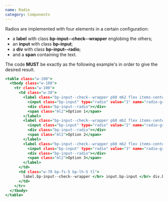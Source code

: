 ```yaml
---
name: Radio
category: Components
---
```


Radios are implemented with four elements in a certain configuration:
- a **label** with class **bp-input--check--wrapper** englobing the others;
- an **input** with class **bp-input**;
- a **div** with class **bp-input--radio**;
- and a **span** containing the text.

The code **MUST** be exactly as the following example's in order to give the desired result.

```base.html
<table class="w-100">
  <tbody class="w-100">
    <tr class="w-100">
      <td class="w-30">
        <label class="bp-input--check--wrapper pb0 mb2 flex items-center">
          <input class="bp-input" type="radio" value="1" name="radio-group">
          <div class="bp-input--radio"></div>
          <span class="ml2">Option 1</span>
        </label>
        <label class="bp-input--check--wrapper pb0 mb2 flex items-center">
          <input class="bp-input" type="radio" value="2" name="radio-group">
          <div class="bp-input--radio"></div>
          <span class="ml2">Option 2</span>
        </label>
        <label class="bp-input--check--wrapper pb0 mb2 flex items-center">
          <input class="bp-input" type="radio" value="3" name="radio-group">
          <div class="bp-input--radio"></div>
          <span class="ml2">Option 3</span>
        </label>
      </td>
      <td class="w-70 bp-fs-5 bp-lh-5 tl">
        label.bp-input--check--wrapper </br> input.bp-input </br> div.bp-input--radio
      </td>
    </tr>
  </tbody>
</table>
```
